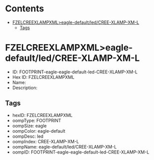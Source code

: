 



Contents
========

* [FZELCREEXLAMPXML>eagle-default/led/CREE-XLAMP-XM-L](#fzelcreexlampxmleagle-defaultledcree-xlamp-xm-l)
	* [Tags](#tags)

# FZELCREEXLAMPXML>eagle-default/led/CREE-XLAMP-XM-L

- ID: FOOTPRINT-eagle-eagle-default-led-CREE-XLAMP-XM-L
- Hex ID: FZELCREEXLAMPXML
- Name: 
- Description: 

## Tags

- hexID: FZELCREEXLAMPXML
- oompType: FOOTPRINT
- oompSize: eagle
- oompColor: eagle-default
- oompDesc: led
- oompIndex: CREE-XLAMP-XM-L
- oompName: eagle-default/led/CREE-XLAMP-XM-L
- oompID: FOOTPRINT-eagle-eagle-default-led-CREE-XLAMP-XM-L
